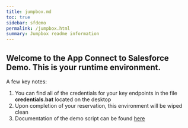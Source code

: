 ```yaml
---
title: jumpbox.md
toc: true
sidebar: sfdemo
permalink: /jumpbox.html
summary: Jumpbox readme information
---
```


## Welcome to the App Connect to Salesforce Demo.  This is your runtime environment.

A few key notes:

1. You can find all of the credentials for your key endpoints in the file **credentials.bat** located on the desktop
2. Upon completion of your reservation, this environment will be wiped clean
3. Documentation of the demo script can be found [here](https://ibm-cloudintegration.github.io/techguides/sfdemo_step2.html)


